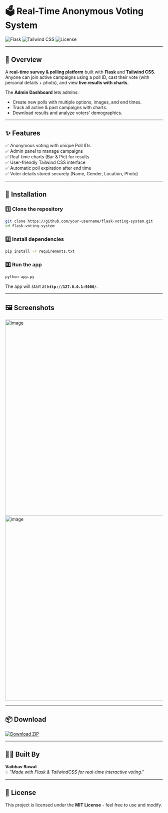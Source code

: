 # 🗳️ Real-Time Anonymous Voting System

![Flask](https://img.shields.io/badge/Flask-2.x-blue?logo=flask)
![Tailwind CSS](https://img.shields.io/badge/TailwindCSS-3.x-green?logo=tailwindcss)
![License](https://img.shields.io/badge/License-MIT-lightgrey)

---

## 📌 Overview

A **real-time survey & polling platform** built with **Flask** and **Tailwind CSS**.  
Anyone can join active campaigns using a poll ID, cast their vote (with personal details + photo), and view **live results with charts**.

The **Admin Dashboard** lets admins:
- Create new polls with multiple options, images, and end times.
- Track all active & past campaigns with charts.
- Download results and analyze voters' demographics.

---

## ✨ Features

✅ Anonymous voting with unique Poll IDs  
✅ Admin panel to manage campaigns  
✅ Real-time charts (Bar & Pie) for results  
✅ User-friendly Tailwind CSS interface  
✅ Automatic poll expiration after end time  
✅ Voter details stored securely (Name, Gender, Location, Photo)  

---

## 🚀 Installation

### 1️⃣ Clone the repository
```bash
git clone https://github.com/your-username/flask-voting-system.git
cd flask-voting-system
```

### 2️⃣ Install dependencies
```bash
pip install -r requirements.txt
```

### 3️⃣ Run the app
```bash
python app.py
```
The app will start at **`http://127.0.0.1:5000/`**.

---

## 🖼️ Screenshots

<img width="1347" height="625" alt="image" src="https://github.com/user-attachments/assets/7c30012f-2f09-4a88-9f44-72277c86fbaf" />

<img width="1342" height="589" alt="image" src="https://github.com/user-attachments/assets/d38582c4-9ddd-4522-b159-b7db14336b3a" />

---

## 📦 Download

[![Download ZIP](https://img.shields.io/badge/⬇%20Download-ZIP-orange)](https://github.com/your-username/flask-voting-system/archive/refs/heads/main.zip)

---

## 👨‍💻 Built By

**Vaibhav Rawat**  
💡 _"Made with Flask & TailwindCSS for real-time interactive voting."_

---

## 📜 License

This project is licensed under the **MIT License** - feel free to use and modify.
